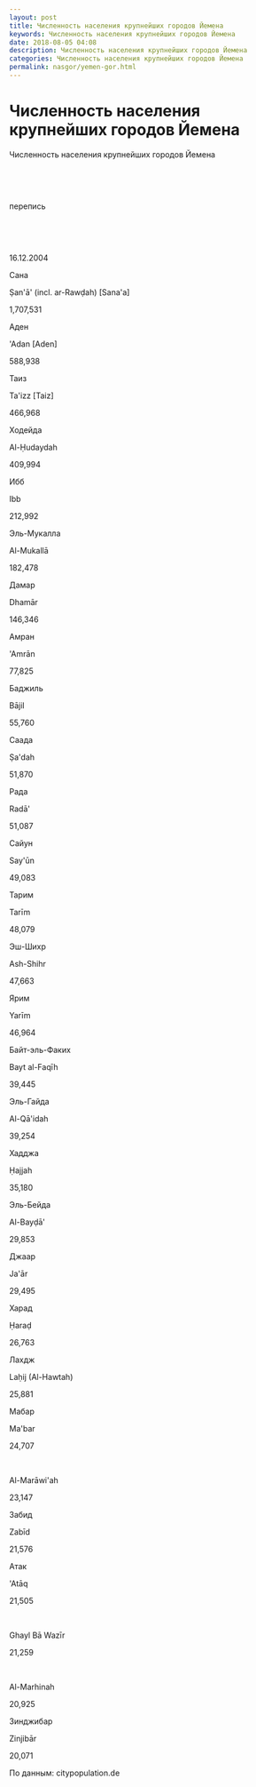 ```yaml
---
layout: post
title: Численность населения крупнейших городов Йемена 
keywords: Численность населения крупнейших городов Йемена
date: 2018-08-05 04:08
description: Численность населения крупнейших городов Йемена
categories: Численность населения крупнейших городов Йемена
permalink: nasgor/yemen-gor.html
---
```


# Численность населения крупнейших городов Йемена




Численность населения крупнейших городов Йемена








 


 


перепись






 


 


16.12.2004






Сана


Ṣan&#39;ā&#39; (incl. ar-Rawḍah) [Sana&#39;a]


1,707,531






Аден


&#39;Adan [Aden]


588,938






Таиз


Ta&#39;izz [Taiz]


466,968






Ходейда


Al-Ḥudaydah


409,994






Ибб


Ibb


212,992






Эль-Мукалла


Al-Mukallā


182,478






Дамар


Dhamār


146,346






Амран


&#39;Amrān


77,825






Баджиль


Bājil


55,760






Саада


Ṣa&#39;dah


51,870






Рада


Radā&#39;


51,087






Сайун


Say&#39;ūn


49,083






Тарим


Tarīm


48,079






Эш-Шихр


Ash-Shihr


47,663






Ярим


Yarīm


46,964






Байт-эль-Факих


Bayt al-Faqīh


39,445






Эль-Гайда


Al-Qā&#39;idah


39,254






Хадджа


Ḥajjah


35,180






Эль-Бейда


Al-Bayḍā&#39;


29,853






Джаар


Ja&#39;ār


29,495






Харад


Ḥaraḍ


26,763






Лахдж


Laḥij (Al-Hawtah)


25,881






Мабар


Ma&#39;bar


24,707






 


Al-Marāwi&#39;ah


23,147






Забид


Zabīd


21,576






Атак


&#39;Atāq


21,505






 


Ghayl Bā Wazīr


21,259






 


Al-Marhinah


20,925






Зинджибар


Zinjibār


20,071








По данным: citypopulation.de

		
			
			
			
